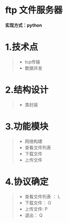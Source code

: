 # ftp 文件服务器
#### 实现方式：python

# 1.技术点
> * tcp传输
> * 数据并发
# 2.结构设计
>* 类封装
# 3.功能模块
>* 网络构建
>* 查看文件列表
>* 下载文件
>* 上传文件
# 4.协议确定
>* 查看文件列表 ： L
>* 下载文件： G
>* 上传文件: P
>* 退出： Q
